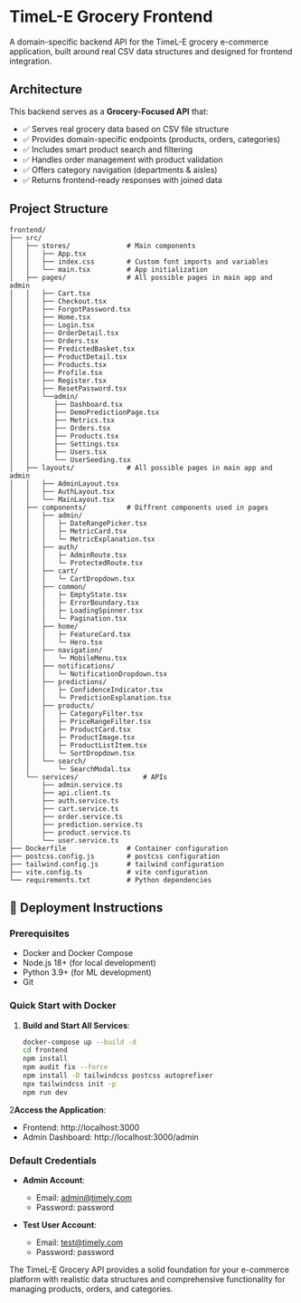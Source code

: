 # TimeL-E Grocery Frontend

A domain-specific backend API for the TimeL-E grocery e-commerce application, built around real CSV data structures and designed for frontend integration.

## Architecture

This backend serves as a **Grocery-Focused API** that:
- ✅ Serves real grocery data based on CSV file structure
- ✅ Provides domain-specific endpoints (products, orders, categories)
- ✅ Includes smart product search and filtering
- ✅ Handles order management with product validation
- ✅ Offers category navigation (departments & aisles)
- ✅ Returns frontend-ready responses with joined data

## Project Structure

```
frontend/
├── src/
│   ├── stores/              # Main components
│   │   ├── App.tsx
│   │   ├── index.css        # Custom font imports and variables
│   │   └── main.tsx         # App initialization
│   ├── pages/               # All possible pages in main app and admin
│   │   ├── Cart.tsx
│   │   ├── Checkout.tsx
│   │   ├── ForgotPassword.tsx
│   │   ├── Home.tsx
│   │   ├── Login.tsx
│   │   ├── OrderDetail.tsx
│   │   ├── Orders.tsx
│   │   ├── PredictedBasket.tsx
│   │   ├── ProductDetail.tsx
│   │   ├── Products.tsx
│   │   ├── Profile.tsx
│   │   ├── Register.tsx
│   │   ├── ResetPassword.tsx
│   │   └──admin/
│   │      ├── Dashboard.tsx
│   │      ├── DemoPredictionPage.tsx
│   │      ├── Metrics.tsx
│   │      ├── Orders.tsx
│   │      ├── Products.tsx
│   │      ├── Settings.tsx
│   │      ├── Users.tsx
│   │      └── UserSeeding.tsx
│   ├── layouts/             # All possible pages in main app and admin
│   │   ├── AdminLayout.tsx
│   │   ├── AuthLayout.tsx
│   │   └── MainLayout.tsx
│   ├── components/          # Diffrent components used in pages
│   │   ├── admin/
│   │   │   ├─ DateRangePicker.tsx
│   │   │   ├─ MetricCard.tsx
│   │   │   └─ MetricExplanation.tsx
│   │   ├── auth/
│   │   │   ├─ AdminRoute.tsx
│   │   │   └─ ProtectedRoute.tsx
│   │   ├── cart/
│   │   │   └─ CartDropdown.tsx
│   │   ├── common/
│   │   │   ├─ EmptyState.tsx
│   │   │   ├─ ErrorBoundary.tsx
│   │   │   ├─ LoadingSpinner.tsx
│   │   │   └─ Pagination.tsx
│   │   ├── home/
│   │   │   ├─ FeatureCard.tsx
│   │   │   └─ Hero.tsx
│   │   ├── navigation/
│   │   │   └─ MobileMenu.tsx
│   │   ├── notifications/
│   │   │   └─ NotificationDropdown.tsx
│   │   ├── predictions/
│   │   │   ├─ ConfidenceIndicator.tsx
│   │   │   └─ PredictionExplanation.tsx
│   │   ├── products/
│   │   │   ├─ CategoryFilter.tsx
│   │   │   ├─ PriceRangeFilter.tsx
│   │   │   ├─ ProductCard.tsx
│   │   │   ├─ ProductImage.tsx
│   │   │   ├─ ProductListItem.tsx
│   │   │   └─ SortDropdown.tsx
│   │   └── search/
│   │       └─ SearchModal.tsx
│   └── services/                # APIs
│       ├── admin.service.ts
│       ├── api.client.ts
│       ├── auth.service.ts
│       ├── cart.service.ts
│       ├── order.service.ts
│       ├── prediction.service.ts
│       ├── product.service.ts
│       └── user.service.ts
├── Dockerfile               # Container configuration
├── postcss.config.js        # postcss configuration
├── tailwind.config.js       # tailwind configuration
├── vite.config.ts           # vite configuration
└── requirements.txt         # Python dependencies
```

## 🚀 Deployment Instructions

### Prerequisites
- Docker and Docker Compose
- Node.js 18+ (for local development)
- Python 3.9+ (for ML development)
- Git

### Quick Start with Docker

1. **Build and Start All Services**:
   ```bash
   docker-compose up --build -d
   cd frontend
   npm install
   npm audit fix --force
   npm install -D tailwindcss postcss autoprefixer
   npx tailwindcss init -p
   npm run dev
   ```

2**Access the Application**:
   - Frontend: http://localhost:3000
   - Admin Dashboard: http://localhost:3000/admin

### Default Credentials

- **Admin Account**:
  - Email: admin@timely.com
  - Password: password

- **Test User Account**:
  - Email: test@timely.com
  - Password: password


The TimeL-E Grocery API provides a solid foundation for your e-commerce platform with realistic data structures and comprehensive functionality for managing products, orders, and categories.
